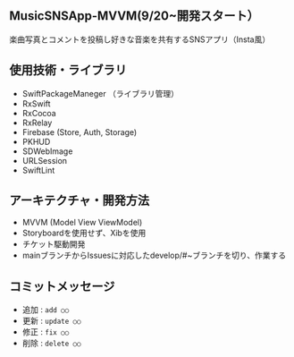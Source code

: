 ## MusicSNSApp-MVVM(9/20~開発スタート）
楽曲写真とコメントを投稿し好きな音楽を共有するSNSアプリ（Insta風）

## 使用技術・ライブラリ
- SwiftPackageManeger （ライブラリ管理）
- RxSwift
- RxCocoa
- RxRelay
- Firebase (Store, Auth, Storage)
- PKHUD
- SDWebImage
- URLSession
- SwiftLint

## アーキテクチャ・開発方法
- MVVM (Model View ViewModel)
- Storyboardを使用せず、Xibを使用
- チケット駆動開発
- mainブランチからIssuesに対応したdevelop/#~ブランチを切り、作業する

## コミットメッセージ
- 追加 : `add ○○`
- 更新 : `update ○○`
- 修正 : `fix ○○`
- 削除 : `delete ○○`
